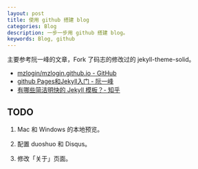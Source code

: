 ```yaml
---
layout: post
title: 使用 github 搭建 blog
categories: Blog
description: 一步一步用 github 搭建 blog。
keywords: Blog, github
---
```


主要参考阮一峰的文章，Fork 了码志的修改过的 jekyll-theme-solid。

* [mzlogin/mzlogin.github.io - GitHub](https://github.com/mzlogin/mzlogin.github.io)
* [github Pages和Jekyll入门 - 阮一峰](http://www.ruanyifeng.com/blog/2012/08/blogging_with_jekyll.html)
* [有哪些简洁明快的 Jekyll 模板？- 知乎](https://www.zhihu.com/question/20223939/answer/68519857)

## TODO

1. Mac 和 Windows 的本地预览。

2. 配置 duoshuo 和 Disqus。

3. 修改「关于」页面。
